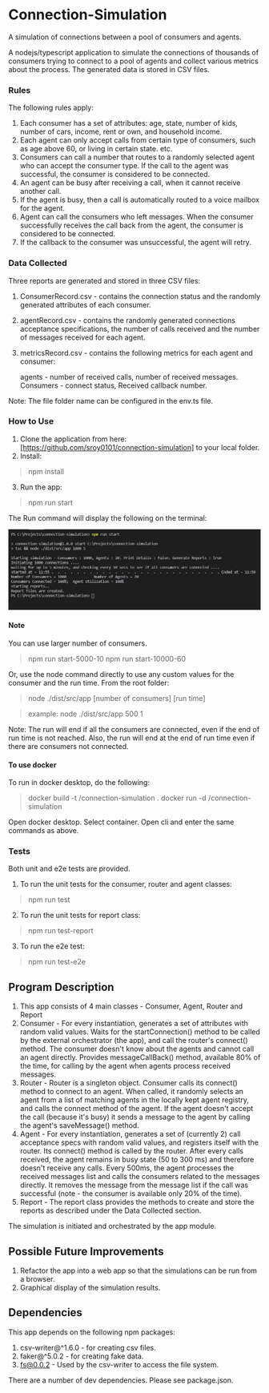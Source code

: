 # Connection-Simulation
A simulation of connections between a pool of consumers and agents. 

A nodejs/typescript application to simulate the connections of thousands of consumers trying to connect to a pool of agents and collect various  metrics about the process. The generated data is stored in CSV files. 

### Rules 
The following rules apply:
1) Each consumer has a set of attributes: age, state, number of kids, number of cars, income, rent or own, and household income. 
2) Each agent can only accept calls from certain type of consumers, such as age above 60, or living in certain state. etc. 
3) Consumers can call a number that routes to a randomly selected agent who can accept the consumer type. If the call to the agent was successful, the consumer is considered to be connected. 
4) An agent can be busy after receiving a call, when it cannot receive another call. 
5) If the agent is busy, then a call is automatically routed to a voice mailbox for the agent. 
6) Agent can call the consumers who left messages. When the consumer successfully receives the call back from the agent, the consumer is considered to be connected. 
7) If the callback to the consumer was unsuccessful, the agent will retry. 

### Data Collected
Three reports are generated and stored in three CSV files: 

1. ConsumerRecord.csv - contains the connection status and the randomly generated attributes of each consumer. 
2. agentRecord.csv - contains the randomly generated connections acceptance specifications, the number of calls received and the number of messages received for each agent. 
3. metricsRecord.csv - contains the following metrics for each agent and consumer:

    agents - number of received calls, number of received messages. 
    Consumers - connect status, Received callback number. 

Note: The file folder name can be configured in the env.ts file. 

### How to Use
1. Clone the application from here: [https://github.com/sroy0101/connection-simulation] to your local folder. 
2. Install: 
> npm install
3. Run the app: 
> npm run start 

The Run command will display the following on the terminal: 

![run.png](images/run.png)

#### Note
You can use larger number of consumers. 
> npm run start-5000-10
> npm run start-10000-60

Or, use the node command directly to use any custom values for the consumer and the run time. From the root folder:
> node ./dist/src/app [number of consumers] [run time]

> example: node ./dist/src/app 500 1  

Note: The run will end if all the consumers are connected, even if the end of run time is not reached.
Also, the run will end at the end of run time even if there are consumers not connected. 

#### To use docker
To run in docker desktop, do the following: 

> docker build -t <your name>/connection-simulation .
> docker run -d <your name>/connection-simulation

Open docker desktop. Select container. Open cli and enter the same commands as above. 

### Tests 
Both unit and e2e tests are provided. 
1. To run the unit tests for the consumer, router and agent classes: 
> npm run test
2. To run the unit tests for report class:
> npm run test-report
3. To run the e2e test: 
> npm run test-e2e


## Program Description
1) This app consists of 4 main classes - Consumer, Agent, Router and Report
2) Consumer - For every instantiation, generates a set of attributes with random valid values. Waits for the startConnection() method to be called by the external orchestrator (the app), and call the router's connect() method. The consumer doesn't know about the agents and cannot call an agent directly. Provides messageCallBack() method, available 80% of the time, for calling by the agent when agents process received messages. 
3) Router - Router is a singleton object. Consumer calls its connect() method to connect to an agent. When called, it randomly selects an agent from a list of matching agents in the locally kept agent registry, and calls the connect method of the agent. If the agent doesn't accept the call (because it's busy) it sends a message to the agent by calling the agent's saveMessage() method. 
4) Agent - For every instantiation, generates a set of (currently 2) call acceptance specs with random valid values, and registers itself with the router. Its connect() method is called by the router. After every calls received, the agent remains in busy state (50 to 300 ms) and therefore doesn't receive any calls. Every 500ms, the agent processes the received messages list and calls the consumers related to the messages directly. It removes the message from the message list if the call was successful (note - the consumer is available only 20% of the time). 
5) Report - The report class provides the methods to create and store the reports as described under the Data Collected section. 

The simulation is initiated and orchestrated by the app module. 

## Possible Future Improvements
1. Refactor the app into a web app so that the simulations can be run from a browser.
2. Graphical display of the simulation results. 

## Dependencies 
This app depends on the following npm packages: 
1. csv-writer@^1.6.0 - for creating csv files. 
2. faker@^5.0.2 - for creating fake data. 
3. fs@0.0.2 - Used by the csv-writer to access the file system. 

There are a number of dev dependencies. Please see package.json. 
 
